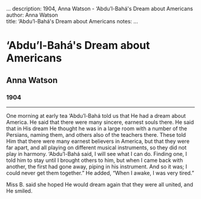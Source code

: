 ...
description: 1904, Anna Watson - ‘Abdu’l-Bahá's Dream about Americans  
author: Anna Watson  
title: ‘Abdu’l-Bahá's Dream about Americans 
notes:
...


# ‘Abdu’l-Bahá's Dream about Americans  
## Anna Watson  
### 1904 

------


One morning at early tea ‘Abdu’l-Bahá told us that He had a dream about America. He said that there were many sincere, earnest souls there. He said that in His dream He thought he was in a large room with a number of the Persians, naming them, and others also of the teachers there. These told Him that there were many earnest believers in America, but that they were far apart, and all playing on different musical instruments, so they did not play in harmony. ‘Abdu’l-Bahá said, I will see what I can do. Finding one, I told him to stay until I brought others to him, but when I came back with another, the first had gone away, piping in his instrument. And so it was; I could never get them together.” He added, “When I awake, I was very tired.”   

Miss B. said she hoped He would dream again that they were all united, and He smiled.  


